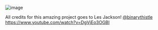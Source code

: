![image](https://github.com/Waikikec/.Net-Microservices/assets/19924074/05aa3f53-5a81-4c92-8c70-dbac6f02e69a)

All credits for this amazing project goes to Les Jackson! [@binarythistle](https://github.com/binarythistle)
https://www.youtube.com/watch?v=DgVjEo3OGBI
